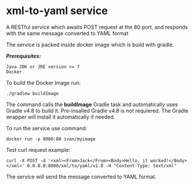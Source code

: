 # xml-to-yaml service
A RESTful service which awaits POST request at the 80 port, and responds with the same message converted to YAML format

The service is packed inside docker image which is build with gradle.

**_Prerequisites:_**
```
Java JDK or JRE version >= 7
Docker 
```

To build the Docker Image run:
```
./gradlew buildImage
```
The command calls the **buildImage** Gradle task and automatically uses Gradle v4.8 to build it. Pre-insalled Gradle v4.8 is not requiered. The Gradle wrapper will install it automatically if needed.

To run the service use command:
```
docker run -p 8080:80 ivan/myimage
```

Test curl request example:
```
curl -X POST -d '<xml><From>Jack</From><Body>Hello, it worked!</Body></xml>' 0.0.0.0:8080/xml/to/yaml/v1.0 -H "Content-Type: text/xml"
```

The service will send the message converted to YAML format.